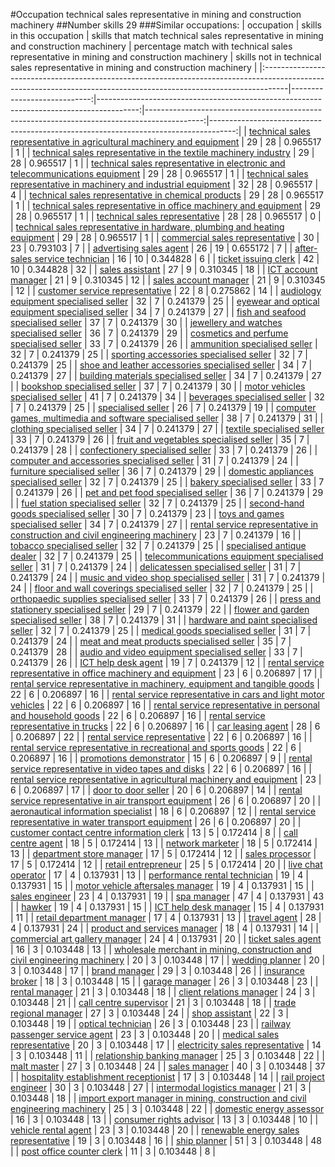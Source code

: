 #Occupation technical sales representative in mining and construction machinery
##Number skills 29
###Similar occupations:
| occupation                                                                                                                                                        |   skills in this occupation |   skills that match technical sales representative in mining and construction machinery |   percentage match with technical sales representative in mining and construction machinery |   skills not in technical sales representative in mining and construction machinery |
|:------------------------------------------------------------------------------------------------------------------------------------------------------------------|----------------------------:|----------------------------------------------------------------------------------------:|--------------------------------------------------------------------------------------------:|------------------------------------------------------------------------------------:|
| [technical sales representative in agricultural machinery and equipment](technical_sales_representative_in_agricultural_machinery_and_equipment.md)               |                          29 |                                                                                      28 |                                                                                    0.965517 |                                                                                   1 |
| [technical sales representative in the textile machinery industry](technical_sales_representative_in_the_textile_machinery_industry.md)                           |                          29 |                                                                                      28 |                                                                                    0.965517 |                                                                                   1 |
| [technical sales representative in electronic and telecommunications equipment](technical_sales_representative_in_electronic_and_telecommunications_equipment.md) |                          29 |                                                                                      28 |                                                                                    0.965517 |                                                                                   1 |
| [technical sales representative in machinery and industrial equipment](technical_sales_representative_in_machinery_and_industrial_equipment.md)                   |                          32 |                                                                                      28 |                                                                                    0.965517 |                                                                                   4 |
| [technical sales representative in chemical products](technical_sales_representative_in_chemical_products.md)                                                     |                          29 |                                                                                      28 |                                                                                    0.965517 |                                                                                   1 |
| [technical sales representative in office machinery and equipment](technical_sales_representative_in_office_machinery_and_equipment.md)                           |                          29 |                                                                                      28 |                                                                                    0.965517 |                                                                                   1 |
| [technical sales representative](technical_sales_representative.md)                                                                                               |                          28 |                                                                                      28 |                                                                                    0.965517 |                                                                                   0 |
| [technical sales representative in hardware, plumbing and heating equipment](technical_sales_representative_in_hardware,_plumbing_and_heating_equipment.md)       |                          29 |                                                                                      28 |                                                                                    0.965517 |                                                                                   1 |
| [commercial sales representative](commercial_sales_representative.md)                                                                                             |                          30 |                                                                                      23 |                                                                                    0.793103 |                                                                                   7 |
| [advertising sales agent](advertising_sales_agent.md)                                                                                                             |                          26 |                                                                                      19 |                                                                                    0.655172 |                                                                                   7 |
| [after-sales service technician](after-sales_service_technician.md)                                                                                               |                          16 |                                                                                      10 |                                                                                    0.344828 |                                                                                   6 |
| [ticket issuing clerk](ticket_issuing_clerk.md)                                                                                                                   |                          42 |                                                                                      10 |                                                                                    0.344828 |                                                                                  32 |
| [sales assistant](sales_assistant.md)                                                                                                                             |                          27 |                                                                                       9 |                                                                                    0.310345 |                                                                                  18 |
| [ICT account manager](ICT_account_manager.md)                                                                                                                     |                          21 |                                                                                       9 |                                                                                    0.310345 |                                                                                  12 |
| [sales account manager](sales_account_manager.md)                                                                                                                 |                          21 |                                                                                       9 |                                                                                    0.310345 |                                                                                  12 |
| [customer service representative](customer_service_representative.md)                                                                                             |                          22 |                                                                                       8 |                                                                                    0.275862 |                                                                                  14 |
| [audiology equipment specialised seller](audiology_equipment_specialised_seller.md)                                                                               |                          32 |                                                                                       7 |                                                                                    0.241379 |                                                                                  25 |
| [eyewear and optical equipment specialised seller](eyewear_and_optical_equipment_specialised_seller.md)                                                           |                          34 |                                                                                       7 |                                                                                    0.241379 |                                                                                  27 |
| [fish and seafood specialised seller](fish_and_seafood_specialised_seller.md)                                                                                     |                          37 |                                                                                       7 |                                                                                    0.241379 |                                                                                  30 |
| [jewellery and watches specialised seller](jewellery_and_watches_specialised_seller.md)                                                                           |                          36 |                                                                                       7 |                                                                                    0.241379 |                                                                                  29 |
| [cosmetics and perfume specialised seller](cosmetics_and_perfume_specialised_seller.md)                                                                           |                          33 |                                                                                       7 |                                                                                    0.241379 |                                                                                  26 |
| [ammunition specialised seller](ammunition_specialised_seller.md)                                                                                                 |                          32 |                                                                                       7 |                                                                                    0.241379 |                                                                                  25 |
| [sporting accessories specialised seller](sporting_accessories_specialised_seller.md)                                                                             |                          32 |                                                                                       7 |                                                                                    0.241379 |                                                                                  25 |
| [shoe and leather accessories specialised seller](shoe_and_leather_accessories_specialised_seller.md)                                                             |                          34 |                                                                                       7 |                                                                                    0.241379 |                                                                                  27 |
| [building materials specialised seller](building_materials_specialised_seller.md)                                                                                 |                          34 |                                                                                       7 |                                                                                    0.241379 |                                                                                  27 |
| [bookshop specialised seller](bookshop_specialised_seller.md)                                                                                                     |                          37 |                                                                                       7 |                                                                                    0.241379 |                                                                                  30 |
| [motor vehicles specialised seller](motor_vehicles_specialised_seller.md)                                                                                         |                          41 |                                                                                       7 |                                                                                    0.241379 |                                                                                  34 |
| [beverages specialised seller](beverages_specialised_seller.md)                                                                                                   |                          32 |                                                                                       7 |                                                                                    0.241379 |                                                                                  25 |
| [specialised seller](specialised_seller.md)                                                                                                                       |                          26 |                                                                                       7 |                                                                                    0.241379 |                                                                                  19 |
| [computer games, multimedia and software specialised seller](computer_games,_multimedia_and_software_specialised_seller.md)                                       |                          38 |                                                                                       7 |                                                                                    0.241379 |                                                                                  31 |
| [clothing specialised seller](clothing_specialised_seller.md)                                                                                                     |                          34 |                                                                                       7 |                                                                                    0.241379 |                                                                                  27 |
| [textile specialised seller](textile_specialised_seller.md)                                                                                                       |                          33 |                                                                                       7 |                                                                                    0.241379 |                                                                                  26 |
| [fruit and vegetables specialised seller](fruit_and_vegetables_specialised_seller.md)                                                                             |                          35 |                                                                                       7 |                                                                                    0.241379 |                                                                                  28 |
| [confectionery specialised seller](confectionery_specialised_seller.md)                                                                                           |                          33 |                                                                                       7 |                                                                                    0.241379 |                                                                                  26 |
| [computer and accessories specialised seller](computer_and_accessories_specialised_seller.md)                                                                     |                          31 |                                                                                       7 |                                                                                    0.241379 |                                                                                  24 |
| [furniture specialised seller](furniture_specialised_seller.md)                                                                                                   |                          36 |                                                                                       7 |                                                                                    0.241379 |                                                                                  29 |
| [domestic appliances specialised seller](domestic_appliances_specialised_seller.md)                                                                               |                          32 |                                                                                       7 |                                                                                    0.241379 |                                                                                  25 |
| [bakery specialised seller](bakery_specialised_seller.md)                                                                                                         |                          33 |                                                                                       7 |                                                                                    0.241379 |                                                                                  26 |
| [pet and pet food specialised seller](pet_and_pet_food_specialised_seller.md)                                                                                     |                          36 |                                                                                       7 |                                                                                    0.241379 |                                                                                  29 |
| [fuel station specialised seller](fuel_station_specialised_seller.md)                                                                                             |                          32 |                                                                                       7 |                                                                                    0.241379 |                                                                                  25 |
| [second-hand goods specialised seller](second-hand_goods_specialised_seller.md)                                                                                   |                          30 |                                                                                       7 |                                                                                    0.241379 |                                                                                  23 |
| [toys and games specialised seller](toys_and_games_specialised_seller.md)                                                                                         |                          34 |                                                                                       7 |                                                                                    0.241379 |                                                                                  27 |
| [rental service representative in construction and civil engineering machinery](rental_service_representative_in_construction_and_civil_engineering_machinery.md) |                          23 |                                                                                       7 |                                                                                    0.241379 |                                                                                  16 |
| [tobacco specialised seller](tobacco_specialised_seller.md)                                                                                                       |                          32 |                                                                                       7 |                                                                                    0.241379 |                                                                                  25 |
| [specialised antique dealer](specialised_antique_dealer.md)                                                                                                       |                          32 |                                                                                       7 |                                                                                    0.241379 |                                                                                  25 |
| [telecommunications equipment specialised seller](telecommunications_equipment_specialised_seller.md)                                                             |                          31 |                                                                                       7 |                                                                                    0.241379 |                                                                                  24 |
| [delicatessen specialised seller](delicatessen_specialised_seller.md)                                                                                             |                          31 |                                                                                       7 |                                                                                    0.241379 |                                                                                  24 |
| [music and video shop specialised seller](music_and_video_shop_specialised_seller.md)                                                                             |                          31 |                                                                                       7 |                                                                                    0.241379 |                                                                                  24 |
| [floor and wall coverings specialised seller](floor_and_wall_coverings_specialised_seller.md)                                                                     |                          32 |                                                                                       7 |                                                                                    0.241379 |                                                                                  25 |
| [orthopaedic supplies specialised seller](orthopaedic_supplies_specialised_seller.md)                                                                             |                          33 |                                                                                       7 |                                                                                    0.241379 |                                                                                  26 |
| [press and stationery specialised seller](press_and_stationery_specialised_seller.md)                                                                             |                          29 |                                                                                       7 |                                                                                    0.241379 |                                                                                  22 |
| [flower and garden specialised seller](flower_and_garden_specialised_seller.md)                                                                                   |                          38 |                                                                                       7 |                                                                                    0.241379 |                                                                                  31 |
| [hardware and paint specialised seller](hardware_and_paint_specialised_seller.md)                                                                                 |                          32 |                                                                                       7 |                                                                                    0.241379 |                                                                                  25 |
| [medical goods specialised seller](medical_goods_specialised_seller.md)                                                                                           |                          31 |                                                                                       7 |                                                                                    0.241379 |                                                                                  24 |
| [meat and meat products specialised seller](meat_and_meat_products_specialised_seller.md)                                                                         |                          35 |                                                                                       7 |                                                                                    0.241379 |                                                                                  28 |
| [audio and video equipment specialised seller](audio_and_video_equipment_specialised_seller.md)                                                                   |                          33 |                                                                                       7 |                                                                                    0.241379 |                                                                                  26 |
| [ICT help desk agent](ICT_help_desk_agent.md)                                                                                                                     |                          19 |                                                                                       7 |                                                                                    0.241379 |                                                                                  12 |
| [rental service representative in office machinery and equipment](rental_service_representative_in_office_machinery_and_equipment.md)                             |                          23 |                                                                                       6 |                                                                                    0.206897 |                                                                                  17 |
| [rental service representative in machinery, equipment and tangible goods](rental_service_representative_in_machinery,_equipment_and_tangible_goods.md)           |                          22 |                                                                                       6 |                                                                                    0.206897 |                                                                                  16 |
| [rental service representative in cars and light motor vehicles](rental_service_representative_in_cars_and_light_motor_vehicles.md)                               |                          22 |                                                                                       6 |                                                                                    0.206897 |                                                                                  16 |
| [rental service representative in personal and household goods](rental_service_representative_in_personal_and_household_goods.md)                                 |                          22 |                                                                                       6 |                                                                                    0.206897 |                                                                                  16 |
| [rental service representative in trucks](rental_service_representative_in_trucks.md)                                                                             |                          22 |                                                                                       6 |                                                                                    0.206897 |                                                                                  16 |
| [car leasing agent](car_leasing_agent.md)                                                                                                                         |                          28 |                                                                                       6 |                                                                                    0.206897 |                                                                                  22 |
| [rental service representative](rental_service_representative.md)                                                                                                 |                          22 |                                                                                       6 |                                                                                    0.206897 |                                                                                  16 |
| [rental service representative in recreational and sports goods](rental_service_representative_in_recreational_and_sports_goods.md)                               |                          22 |                                                                                       6 |                                                                                    0.206897 |                                                                                  16 |
| [promotions demonstrator](promotions_demonstrator.md)                                                                                                             |                          15 |                                                                                       6 |                                                                                    0.206897 |                                                                                   9 |
| [rental service representative in video tapes and disks](rental_service_representative_in_video_tapes_and_disks.md)                                               |                          22 |                                                                                       6 |                                                                                    0.206897 |                                                                                  16 |
| [rental service representative in agricultural machinery and equipment](rental_service_representative_in_agricultural_machinery_and_equipment.md)                 |                          23 |                                                                                       6 |                                                                                    0.206897 |                                                                                  17 |
| [door to door seller](door_to_door_seller.md)                                                                                                                     |                          20 |                                                                                       6 |                                                                                    0.206897 |                                                                                  14 |
| [rental service representative in air transport equipment](rental_service_representative_in_air_transport_equipment.md)                                           |                          26 |                                                                                       6 |                                                                                    0.206897 |                                                                                  20 |
| [aeronautical information specialist](aeronautical_information_specialist.md)                                                                                     |                          18 |                                                                                       6 |                                                                                    0.206897 |                                                                                  12 |
| [rental service representative in water transport equipment](rental_service_representative_in_water_transport_equipment.md)                                       |                          26 |                                                                                       6 |                                                                                    0.206897 |                                                                                  20 |
| [customer contact centre information clerk](customer_contact_centre_information_clerk.md)                                                                         |                          13 |                                                                                       5 |                                                                                    0.172414 |                                                                                   8 |
| [call centre agent](call_centre_agent.md)                                                                                                                         |                          18 |                                                                                       5 |                                                                                    0.172414 |                                                                                  13 |
| [network marketer](network_marketer.md)                                                                                                                           |                          18 |                                                                                       5 |                                                                                    0.172414 |                                                                                  13 |
| [department store manager](department_store_manager.md)                                                                                                           |                          17 |                                                                                       5 |                                                                                    0.172414 |                                                                                  12 |
| [sales processor](sales_processor.md)                                                                                                                             |                          17 |                                                                                       5 |                                                                                    0.172414 |                                                                                  12 |
| [retail entrepreneur](retail_entrepreneur.md)                                                                                                                     |                          25 |                                                                                       5 |                                                                                    0.172414 |                                                                                  20 |
| [live chat operator](live_chat_operator.md)                                                                                                                       |                          17 |                                                                                       4 |                                                                                    0.137931 |                                                                                  13 |
| [performance rental technician](performance_rental_technician.md)                                                                                                 |                          19 |                                                                                       4 |                                                                                    0.137931 |                                                                                  15 |
| [motor vehicle aftersales manager](motor_vehicle_aftersales_manager.md)                                                                                           |                          19 |                                                                                       4 |                                                                                    0.137931 |                                                                                  15 |
| [sales engineer](sales_engineer.md)                                                                                                                               |                          23 |                                                                                       4 |                                                                                    0.137931 |                                                                                  19 |
| [spa manager](spa_manager.md)                                                                                                                                     |                          47 |                                                                                       4 |                                                                                    0.137931 |                                                                                  43 |
| [hawker](hawker.md)                                                                                                                                               |                          19 |                                                                                       4 |                                                                                    0.137931 |                                                                                  15 |
| [ICT help desk manager](ICT_help_desk_manager.md)                                                                                                                 |                          15 |                                                                                       4 |                                                                                    0.137931 |                                                                                  11 |
| [retail department manager](retail_department_manager.md)                                                                                                         |                          17 |                                                                                       4 |                                                                                    0.137931 |                                                                                  13 |
| [travel agent](travel_agent.md)                                                                                                                                   |                          28 |                                                                                       4 |                                                                                    0.137931 |                                                                                  24 |
| [product and services manager](product_and_services_manager.md)                                                                                                   |                          18 |                                                                                       4 |                                                                                    0.137931 |                                                                                  14 |
| [commercial art gallery manager](commercial_art_gallery_manager.md)                                                                                               |                          24 |                                                                                       4 |                                                                                    0.137931 |                                                                                  20 |
| [ticket sales agent](ticket_sales_agent.md)                                                                                                                       |                          16 |                                                                                       3 |                                                                                    0.103448 |                                                                                  13 |
| [wholesale merchant in mining, construction and civil engineering machinery](wholesale_merchant_in_mining,_construction_and_civil_engineering_machinery.md)       |                          20 |                                                                                       3 |                                                                                    0.103448 |                                                                                  17 |
| [wedding planner](wedding_planner.md)                                                                                                                             |                          20 |                                                                                       3 |                                                                                    0.103448 |                                                                                  17 |
| [brand manager](brand_manager.md)                                                                                                                                 |                          29 |                                                                                       3 |                                                                                    0.103448 |                                                                                  26 |
| [insurance broker](insurance_broker.md)                                                                                                                           |                          18 |                                                                                       3 |                                                                                    0.103448 |                                                                                  15 |
| [garage manager](garage_manager.md)                                                                                                                               |                          26 |                                                                                       3 |                                                                                    0.103448 |                                                                                  23 |
| [rental manager](rental_manager.md)                                                                                                                               |                          21 |                                                                                       3 |                                                                                    0.103448 |                                                                                  18 |
| [client relations manager](client_relations_manager.md)                                                                                                           |                          24 |                                                                                       3 |                                                                                    0.103448 |                                                                                  21 |
| [call centre supervisor](call_centre_supervisor.md)                                                                                                               |                          21 |                                                                                       3 |                                                                                    0.103448 |                                                                                  18 |
| [trade regional manager](trade_regional_manager.md)                                                                                                               |                          27 |                                                                                       3 |                                                                                    0.103448 |                                                                                  24 |
| [shop assistant](shop_assistant.md)                                                                                                                               |                          22 |                                                                                       3 |                                                                                    0.103448 |                                                                                  19 |
| [optical technician](optical_technician.md)                                                                                                                       |                          26 |                                                                                       3 |                                                                                    0.103448 |                                                                                  23 |
| [railway passenger service agent](railway_passenger_service_agent.md)                                                                                             |                          23 |                                                                                       3 |                                                                                    0.103448 |                                                                                  20 |
| [medical sales representative](medical_sales_representative.md)                                                                                                   |                          20 |                                                                                       3 |                                                                                    0.103448 |                                                                                  17 |
| [electricity sales representative](electricity_sales_representative.md)                                                                                           |                          14 |                                                                                       3 |                                                                                    0.103448 |                                                                                  11 |
| [relationship banking manager](relationship_banking_manager.md)                                                                                                   |                          25 |                                                                                       3 |                                                                                    0.103448 |                                                                                  22 |
| [malt master](malt_master.md)                                                                                                                                     |                          27 |                                                                                       3 |                                                                                    0.103448 |                                                                                  24 |
| [sales manager](sales_manager.md)                                                                                                                                 |                          40 |                                                                                       3 |                                                                                    0.103448 |                                                                                  37 |
| [hospitality establishment receptionist](hospitality_establishment_receptionist.md)                                                                               |                          17 |                                                                                       3 |                                                                                    0.103448 |                                                                                  14 |
| [rail project engineer](rail_project_engineer.md)                                                                                                                 |                          30 |                                                                                       3 |                                                                                    0.103448 |                                                                                  27 |
| [intermodal logistics manager](intermodal_logistics_manager.md)                                                                                                   |                          21 |                                                                                       3 |                                                                                    0.103448 |                                                                                  18 |
| [import export manager in mining, construction and civil engineering machinery](import_export_manager_in_mining,_construction_and_civil_engineering_machinery.md) |                          25 |                                                                                       3 |                                                                                    0.103448 |                                                                                  22 |
| [domestic energy assessor](domestic_energy_assessor.md)                                                                                                           |                          16 |                                                                                       3 |                                                                                    0.103448 |                                                                                  13 |
| [consumer rights advisor](consumer_rights_advisor.md)                                                                                                             |                          13 |                                                                                       3 |                                                                                    0.103448 |                                                                                  10 |
| [vehicle rental agent](vehicle_rental_agent.md)                                                                                                                   |                          23 |                                                                                       3 |                                                                                    0.103448 |                                                                                  20 |
| [renewable energy sales representative](renewable_energy_sales_representative.md)                                                                                 |                          19 |                                                                                       3 |                                                                                    0.103448 |                                                                                  16 |
| [ship planner](ship_planner.md)                                                                                                                                   |                          51 |                                                                                       3 |                                                                                    0.103448 |                                                                                  48 |
| [post office counter clerk](post_office_counter_clerk.md)                                                                                                         |                          11 |                                                                                       3 |                                                                                    0.103448 |                                                                                   8 |
